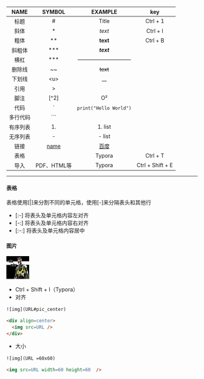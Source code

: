 |NAME|SYMBOL|EXAMPLE|key|
|:-:|:-:|:-:|:-:|
|标题|#|Title|Ctrl + 1|
|斜体|*|*text*|Ctrl + I|
|粗体|**|**text**|Ctrl + B|
|斜粗体|***|***text***|
|横杠|***|——————————|
|删除线|~~|~~text~~|
|下划线|\<u\>|__|
|引用|>|
|脚注|[^2]|O²|
|代码|`|`print("Hello World")`|
|多行代码|```||
|有序列表|1.|1. list|
|无序列表|-|- list|
|链接|[name](link)|[百度](https://www.baidu.com)|
|表格||Typora|Ctrl + T|
|导入|PDF、HTML等|Typora|Ctrl + Shift + E|

***

#### 表格
表格使用[|]来分割不同的单元格，使用[-]来分隔表头和其他行
- [:-] 将表头及单元格内容左对齐
- [-:] 将表头及单元格内容右对齐
- [:-:] 将表头及单元格内容居中

#### 图片

<img src="head.jfif" width=60 height=60  />

- Ctrl + Shift + I（Typora）
- 对齐
```
![img](URL#pic_center)
```
```HTML
<div align=center>
  <img src=URL />
</div>
```
- 大小
```
![img](URL =60x60)
```
```HTML
<img src=URL width=60 height=60  />
```
